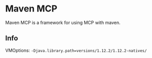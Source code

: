 # Maven MCP
Maven MCP is a framework for using MCP with maven.

## Info
VMOptions: `-Djava.library.path=versions/1.12.2/1.12.2-natives/` 